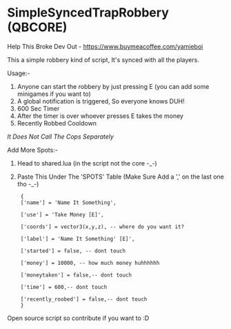 # SimpleSyncedTrapRobbery (QBCORE)
Help This Broke Dev Out - https://www.buymeacoffee.com/yamieboi
 
 
This a simple robbery kind of script, It's synced with all the players.

Usage:-
1. Anyone can start the robbery by just pressing E (you can add some minigames if you want to)
2. A global notification is triggered, So everyone knows DUH!
3. 600 Sec Timer 
4. After the timer is over whoever presses E  takes the money
5. Recently Robbed Cooldown

*It Does Not Call The Cops Separately* 

Add More Spots:-

1. Head to shared.lua (in the script not the core -_-)
2. Paste This Under The 'SPOTS' Table (Make Sure Add a ',' on the last one tho -_-)

 

        
        { 
        ['name'] = 'Name It Something',
        
        ['use'] = 'Take Money [E]',
        
        ['coords'] = vector3(x,y,z), -- where do you want it?
        
        ['label'] = 'Name It Something' [E]',
        
        ['started'] = false, -- dont touch
        
        ['money'] = 10000, -- how much money huhhhhhh
       
        ['moneytaken'] = false,-- dont touch
        
        ['time'] = 600,-- dont touch
        
        ['recently_roobed'] = false,-- dont touch 
        }
        
  

Open source script so contribute if you want to :D
